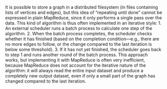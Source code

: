 
It is possible to store a graph in a distributed filesystem (in files containing lists of vertices
and edges), but this idea of “repeating until done” cannot be expressed in plain MapReduce, since it
only performs a single pass over the data. This kind of algorithm is thus often implemented in an
iterative style: 1.  An external scheduler runs a batch process to calculate one step of the algorithm. 2.  When the batch process completes, the scheduler checks whether it has finished (based on the
completion condition—e.g., there are no more edges to follow, or the change compared to the last
iteration is below some threshold). 3.  If it has not yet finished, the scheduler goes back to step 1 and runs another round of the batch
process. This approach works, but implementing it with MapReduce is often very inefficient, because MapReduce
does not account for the iterative nature of the algorithm: it will always read the entire input
dataset and produce a completely new output dataset, even if only a small part of the graph has
changed compared to the last iteration.